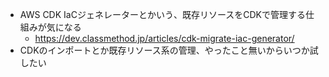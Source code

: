 - AWS CDK IaCジェネレーターとかいう、既存リソースをCDKで管理する仕組みが気になる
    - https://dev.classmethod.jp/articles/cdk-migrate-iac-generator/
- CDKのインポートとか既存リソース系の管理、やったこと無いからいつか試したい
